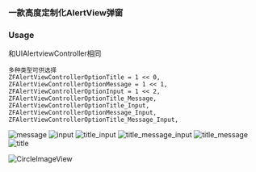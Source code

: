 ### 一款高度定制化AlertView弹窗
### Usage
和UIAlertviewController相同

```
多种类型可供选择
ZFAlertViewControllerOptionTitle = 1 << 0,
ZFAlertViewControllerOptionMessage = 1 << 1,
ZFAlertViewControllerOptionInput = 1 << 2,
ZFAlertViewControllerOptionTitle_Message,
ZFAlertViewControllerOptionTitle_Input,
ZFAlertViewControllerOptionMessage_Input,
ZFAlertViewControllerOptionTitle_Message_Input,
```


![message](https://github.com/FranLucky/ZFAlertViewController/blob/master/pic/message.png)
![input](https://github.com/FranLucky/ZFAlertViewController/blob/master/pic/input.png)
![title_input](https://github.com/FranLucky/ZFAlertViewController/blob/master/pic/title_input.png)
![title_message_input](https://github.com/FranLucky/ZFAlertViewController/blob/master/pic/title_message_input.png)
![title_message](https://github.com/FranLucky/ZFAlertViewController/blob/master/pic/title_message.png)
![title](https://github.com/FranLucky/ZFAlertViewController/blob/master/pic/title.png)


![CircleImageView](https://raw.github.com/hdodenhof/CircleImageView/master/screenshot.png)